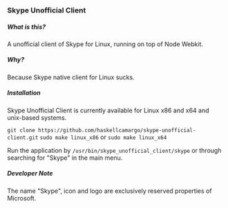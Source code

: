 ### Skype Unofficial Client

##### What is this?

A unofficial client of Skype for Linux, running on top of Node Webkit.

##### Why?

Because Skype native client for Linux sucks.

##### Installation

Skype Unofficial Client is currently available for Linux x86 and x64 and
unix-based systems.

`git clone https://github.com/haskellcamargo/skype-unofficial-client.git`
`sudo make linux_x86` or `sudo make linux_x64`

Run the application by `/usr/bin/skype_unofficial_client/skype` or through
searching for "Skype" in the main menu.

##### Developer Note

The name "Skype", icon and logo are exclusively reserved properties of
Microsoft.
